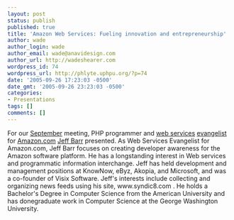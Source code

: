 ```yaml
---
layout: post
status: publish
published: true
title: 'Amazon Web Services: Fueling innovation and entrepreneurship'
author: wade
author_login: wade
author_email: wade@anavidesign.com
author_url: http://wadeshearer.com
wordpress_id: 74
wordpress_url: http://phlyte.uphpu.org/?p=74
date: '2005-09-26 17:23:03 -0500'
date_gmt: '2005-09-26 23:23:03 -0500'
categories:
- Presentations
tags: []
comments: []
---
```

<p>For our <a href="http://uphpu.org/calendar_event.php?eid=20050812235157360">September</a> meeting, PHP programmer and <a href="http://www.amazon.com/gp/browse.html/103-8460034-7168605?node=3435361&">web services</a> <a href="http://aws.typepad.com/">evangelist</a> for <a href="amazon.com">Amazon.com</a> <a href="http://www.syndic8.com/~jeff/blog/">Jeff Barr</a> presented. As Web Services Evangelist for Amazon.com, Jeff Barr focuses on creating developer awareness for the Amazon software platform. He has a longstanding interest in Web services and programmatic information interchange. Jeff has held development and management positions at KnowNow, eByz, Akopia, and Microsoft, and was a co-founder of Visix Software. Jeff's interests include collecting and organizing news feeds using his site, www.syndic8.com . He holds a Bachelor's Degree in Computer Science from the American University and has donegraduate work in Computer Science at the George Washington University.</p>
